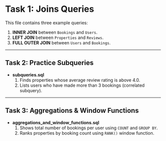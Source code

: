 # Task 1: Joins Queries

This file contains three example queries:

1. **INNER JOIN** between `Bookings` and `Users`.  
2. **LEFT JOIN** between `Properties` and `Reviews`.  
3. **FULL OUTER JOIN** between `Users` and `Bookings`.

---

## Task 2: Practice Subqueries

- **subqueries.sql**  
  1. Finds properties whose average review rating is above 4.0.  
  2. Lists users who have made more than 3 bookings (correlated subquery).


---

## Task 3: Aggregations & Window Functions

- **aggregations_and_window_functions.sql**  
  1. Shows total number of bookings per user using `COUNT` and `GROUP BY`.  
  2. Ranks properties by booking count using `RANK()` window function.


